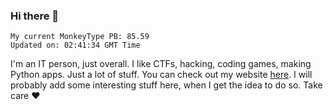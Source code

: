 ### Hi there 👋
<!-- PB START -->
```
My current MonkeyType PB: 85.59
Updated on: 02:41:34 GMT Time
```
<!-- PB END -->
I'm an IT person, just overall. I like CTFs, hacking, coding games, making Python apps. Just a lot of stuff.
You can check out my website [here](https://skill3472.github.io/).
I will probably add some interesting stuff here, when I get the idea to do so. Take care ❤️
